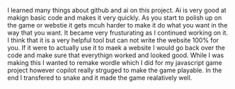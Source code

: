 
I learned many things about github and ai on this project. Ai is very good at makign basic code and makes it very quickly. As you start to polish up on the game or webstie it gets mcuh harder to make it do what you want in the way that you want. It became very frusturating as I continued working on it. I think that it is a very helpful tool but can not write the website 100% for you. If it were to actually use it to maek a website I would go back over the code and make sure that everythign worked and looked good. While I was making this I wanted to remake wordle which I did for my javascript game project however copilot really strguged to make the game playable. In the end I transfered to snake and it made the game realatively well.
